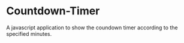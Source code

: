 # Countdown-Timer
A javascript application to show the coundown timer according to the specified minutes.
